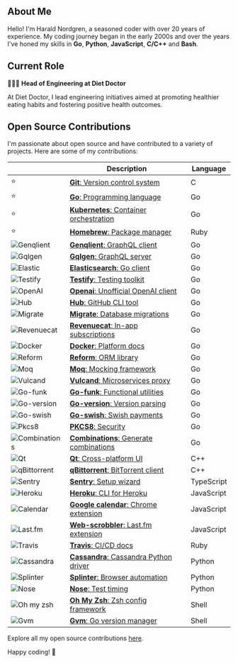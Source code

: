 ## About Me

Hello! I'm Harald Nordgren, a seasoned coder with over 20 years of experience. My coding journey began in the early 2000s and over the years I've honed my skills in **Go**, **Python**, **JavaScript**, **C/C++** and **Bash**.

## Current Role

👨🏼‍💻 **Head of Engineering at Diet Doctor**

At Diet Doctor, I lead engineering initiatives aimed at promoting healthier eating habits and fostering positive health outcomes.

## Open Source Contributions

I'm passionate about open source and have contributed to a variety of projects. Here are some of my contributions:

|                                                                                              | Description                                                                                                                               | Language   |
| --------------------------------------------------------------------------------------------------- | ----------------------------------------------------------------------------------------------------------------------------------------- | ---------- |
| ⭐ | [**Git**: Version control system](https://git.kernel.org/pub/scm/git/git.git/log/?qt=author&q=HaraldNordgren&showmsg=1)                   | C          |
| ⭐ | [**Go**: Programming language](https://go-review.googlesource.com/q/author:haraldnordgren@gmail.com+is:merged)                            | Go         |
| ⭐ | [**Kubernetes**: Container orchestration](https://github.com/pulls?q=author:HaraldNordgren+is:merged+repo:kubernetes/kubernetes)          | Go         |
| ⭐| [**Homebrew**: Package manager](https://github.com/pulls?q=author:HaraldNordgren+is:merged+repo:Homebrew/brew)                      | Ruby       |
| ![Genqlient](https://img.shields.io/badge/--00ADD8?logo=graphql\&logoColor=white)          | [**Genqlient**: GraphQL client](https://github.com/pulls?q=author:HaraldNordgren+is:merged+repo:Khan/genqlient)                           | Go         |
| ![Gqlgen](https://img.shields.io/badge/--00ADD8?logo=graphql\&logoColor=white)                | [**Gqlgen**: GraphQL server](https://github.com/pulls?q=author:HaraldNordgren+is:merged+repo:99designs/gqlgen)                            | Go         |
| ![Elastic](https://img.shields.io/badge/--00ADD8?logo=elasticsearch\&logoColor=white)        | [**Elasticsearch**: Go client](https://github.com/pulls?q=author:HaraldNordgren+is:merged+repo:elastic/go-elasticsearch)    | Go         |
| ![Testify](https://img.shields.io/badge/--00ADD8?logo=go\&logoColor=white)                   | [**Testify**: Testing toolkit](https://github.com/pulls?q=author:HaraldNordgren+is:merged+repo:stretchr/testify)                   | Go         |
| ![OpenAI](https://img.shields.io/badge/--00ADD8?logo=openai\&logoColor=white)                 | [**Openai**: Unofficial OpenAI client](https://github.com/pulls?q=author:HaraldNordgren+is:merged+repo:sashabaranov/go-openai)         | Go         |
| ![Hub](https://img.shields.io/badge/--00ADD8?logo=github\&logoColor=white)                       | [**Hub**: GitHub CLI tool](https://github.com/pulls?q=author:HaraldNordgren+is:merged+repo:mislav/hub)                                    | Go         |
| ![Migrate](https://img.shields.io/badge/--00ADD8?logo=go\&logoColor=white)                   | [**Migrate**: Database migrations](https://github.com/pulls?q=author:HaraldNordgren+is:merged+repo:golang-migrate/migrate)        | Go         |
| ![Revenuecat](https://img.shields.io/badge/--00ADD8?logo=go\&logoColor=white)             | [**Revenuecat**: In-app subscriptions](https://github.com/pulls?q=author:HaraldNordgren+is:merged+repo:mhemmings/revenuecat)    | Go         |
| ![Docker](https://img.shields.io/badge/--00ADD8?logo=docker\&logoColor=white)                 | [**Docker**: Platform docs](https://github.com/pulls?q=author:HaraldNordgren+is:merged+repo:docker/docs)                   | Go         |
| ![Reform](https://img.shields.io/badge/--00ADD8?logo=go\&logoColor=white)                     | [**Reform**: ORM library](https://github.com/pulls?q=author:HaraldNordgren+is:merged+repo:go-reform/reform)                               | Go         |
| ![Moq](https://img.shields.io/badge/--00ADD8?logo=go\&logoColor=white)                           | [**Moq**: Mocking framework](https://github.com/pulls?q=author:HaraldNordgren+is:merged+repo:matryer/moq)                                 | Go         |
| ![Vulcand](https://img.shields.io/badge/--00ADD8?logo=go\&logoColor=white)                   | [**Vulcand**: Microservices proxy](https://github.com/pulls?q=author:HaraldNordgren+is:merged+repo:vulcand/vulcand)                       | Go         |
| ![Go-funk](https://img.shields.io/badge/--00ADD8?logo=go\&logoColor=white)                  | [**Go-funk**: Functional utilities](https://github.com/pulls?q=author:HaraldNordgren+is:merged+repo:thoas/go-funk)                        | Go         |
| ![Go-version](https://img.shields.io/badge/--00ADD8?logo=go\&logoColor=white)            | [**Go-version**: Version parsing](https://github.com/pulls?q=author:HaraldNordgren+is:merged+repo:mcuadros/go-version)            | Go         |
| ![Go-swish](https://img.shields.io/badge/--00ADD8?logo=go\&logoColor=white)                | [**Go-swish**: Swish payments](https://github.com/pulls?q=author:HaraldNordgren+is:merged+repo:frozzare/go-swish)              | Go         |
| ![Pkcs8](https://img.shields.io/badge/--00ADD8?logo=go\&logoColor=white)                       | [**PKCS8**: Security](https://github.com/pulls?q=author:HaraldNordgren+is:merged+repo:youmark/pkcs8)                 | Go         |
| ![Combinations](https://img.shields.io/badge/--00ADD8?logo=go\&logoColor=white)         | [**Combinations**: Generate combinations](https://github.com/pulls?q=author:HaraldNordgren+is:merged+repo:mxschmitt/golang-combinations)  | Go         |
| ![Qt](https://img.shields.io/badge/--f05032?logo=qt\&logoColor=white)                             | [**Qt**: Cross-platform UI](https://code.qt.io/cgit/qt/qtbase.git/log/?qt=author&q=HaraldNordgren&showmsg=1)                       | C++        |
| ![qBittorrent](https://img.shields.io/badge/--f05032?logo=qbittorrent\&logoColor=white)  | [**qBittorrent**: BitTorrent client](https://github.com/pulls?q=author:HaraldNordgren+is:merged+repo:qbittorrent/qBittorrent)             | C++        |
| ![Sentry](https://img.shields.io/badge/--f7df1e?logo=sentry\&logoColor=black)                 | [**Sentry**: Setup wizard](https://github.com/pulls?q=author:HaraldNordgren+is:merged+repo:getsentry/sentry-wizard)         | TypeScript |
| ![Heroku](https://img.shields.io/badge/--f7df1e?logo=heroku\&logoColor=black)                 | [**Heroku**: CLI for Heroku](https://github.com/pulls?q=author:HaraldNordgren+is:merged+repo:heroku/heroku-apps)                     | JavaScript |
| ![Calendar](https://img.shields.io/badge/--f7df1e?logo=google\&logoColor=black)             | [**Google calendar**: Chrome extension](https://github.com/pulls?q=author:HaraldNordgren+is:merged+repo:chimbori/google-calendar-crx) | JavaScript |
| ![Last.fm](https://img.shields.io/badge/--f7df1e?logo=last.fm\&logoColor=black)              | [**Web-scrobbler**: Last.fm extension](https://github.com/pulls?q=author:HaraldNordgren+is:merged+repo:web-scrobbler/web-scrobbler)       | JavaScript |
| ![Travis](https://img.shields.io/badge/--701516?logo=travis-ci\&logoColor=white)              | [**Travis**: CI/CD docs](https://github.com/pulls?q=author:HaraldNordgren+is:merged+repo:travis-ci/travis.rb)                          | Ruby       |
| ![Cassandra](https://img.shields.io/badge/--3776AB?logo=apache-cassandra\&logoColor=white) | [**Cassandra**: Cassandra Python driver](https://github.com/pulls?q=author:HaraldNordgren+is:merged+repo:datastax/python-driver)             | Python     |
| ![Splinter](https://img.shields.io/badge/--3776AB?logo=python\&logoColor=white)             | [**Splinter**: Browser automation](https://github.com/pulls?q=author:HaraldNordgren+is:merged+repo:cobrateam/splinter)                    | Python     |
| ![Nose](https://img.shields.io/badge/--3776AB?logo=python\&logoColor=white)                     | [**Nose**: Test timing](https://github.com/pulls?q=author:HaraldNordgren+is:merged+repo:mahmoudimus/nose-timer)              | Python     |
| ![Oh my zsh](https://img.shields.io/badge/--89e051?logo=zsh\&logoColor=black)              | [**Oh My Zsh**: Zsh config framework](https://github.com/pulls?q=author:HaraldNordgren+is:merged+repo:ohmyzsh/ohmyzsh)                    | Shell      |
| ![Gvm](https://img.shields.io/badge/--89e051?logo=gnu-bash\&logoColor=black)                     | [**Gvm**: Go version manager](https://github.com/pulls?q=author:HaraldNordgren+is:merged+repo:moovweb/gvm)                                | Shell      |

Explore all my open source contributions [here](https://github.com/pulls?q=author%3AHaraldNordgren+sort%3Acreated-asc+is%3Apublic+is%3Apr+is%3Amerged+-user%3Adatateknik-lth+-user%3AHaraldNordgren+NOT+%22Bump+Go+versions%22+NOT+%22Bump+Travis+versions%22+).

Happy coding! 🚀
